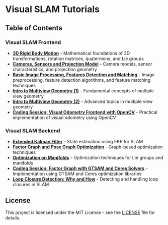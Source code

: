 # Visual SLAM Tutorials

## Table of Contents

### Visual SLAM Frontend
- **[3D Rigid Body Motion](3d_rigid_body_motion.html)** - Mathematical foundations of 3D transformations, rotation matrices, quaternions, and Lie groups
- **[Cameras, Sensors and Projection Model](.html)** - Camera models, sensor characteristics, and projection geometry
- **[Basic Image Processing, Features Detection and Matching](.html)** - Image preprocessing, feature detection algorithms, and feature matching techniques
- **[Intro to Multiview Geometry (1)](.html)** - Fundamental concepts of multiple view geometry
- **[Intro to Multiview Geometry (2)](.html)** - Advanced topics in multiple view geometry
- **[Coding Session: Visual Odometry Frontend with OpenCV](.html)** - Practical implementation of visual odometry using OpenCV

### Visual SLAM Backend
- **[Extended Kalman Filter](.html)** - State estimation using EKF for SLAM
- **[Factor Graph and Pose Graph Optimization](.html)** - Graph-based optimization techniques
- **[Optimization on Manifolds](.html)** - Optimization techniques for Lie groups and manifolds
- **[Coding Session: Factor Graph with GTSAM and Ceres Solvers](.html)** - Implementation using GTSAM and Ceres optimization libraries
- **[Loop Closure Detection: Why and How](.html)** - Detecting and handling loop closures in SLAM

## License

This project is licensed under the MIT License - see the [LICENSE](LICENSE) file for details. 